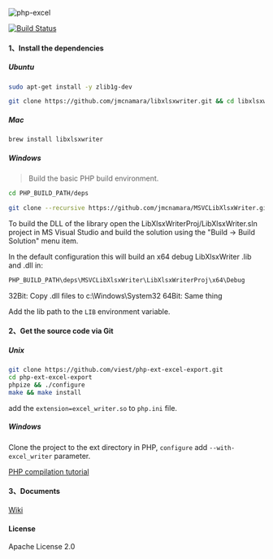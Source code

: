 ![php-excel](https://github.com/viest/php-excel-writer/blob/master/resource/logo.png)

[![Build Status](https://travis-ci.org/viest/php-ext-excel-export.svg?branch=master)](https://travis-ci.org/viest/php-ext-excel-export)

#### 1、Install the dependencies

##### Ubuntu

```bash
sudo apt-get install -y zlib1g-dev

git clone https://github.com/jmcnamara/libxlsxwriter.git && cd libxlsxwriter && make && sudo make install
```

##### Mac

```bash
brew install libxlsxwriter
```

##### Windows

> Build the basic PHP build environment.

```bash
cd PHP_BUILD_PATH/deps

git clone --recursive https://github.com/jmcnamara/MSVCLibXlsxWriter.git
```

To build the DLL of the library open the LibXlsxWriterProj/LibXlsxWriter.sln project in MS Visual Studio and build the solution using the "Build -> Build Solution" menu item.

In the default configuration this will build an x64 debug LibXlsxWriter .lib and .dll in:

```bash
PHP_BUILD_PATH\deps\MSVCLibXlsxWriter\LibXlsxWriterProj\x64\Debug
```

32Bit: Copy .dll files to c:\Windows\System32
64Bit: Same thing

Add the lib path to the `LIB` environment variable.

#### 2、Get the source code via Git

##### Unix

```bash
git clone https://github.com/viest/php-ext-excel-export.git
cd php-ext-excel-export
phpize && ./configure
make && make install
```
add the `extension=excel_writer.so` to `php.ini` file.

##### Windows

Clone the project to the ext directory in PHP, `configure` add `--with-excel_writer` parameter.

[PHP compilation tutorial](https://wiki.php.net/internals/windows/stepbystepbuild)

#### 3、Documents

[Wiki](https://github.com/viest/php-ext-excel-export/wiki)

#### License

Apache License 2.0
